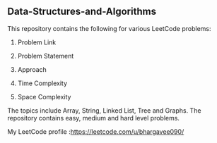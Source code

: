 ## Data-Structures-and-Algorithms
This repository contains the following for various LeetCode problems: 
1. Problem Link


2. Problem Statement


3. Approach


4. Time Complexity


5. Space Complexity



The topics include Array, String, Linked List, Tree and Graphs. The 
repository contains easy, medium and hard level problems.


My LeetCode profile :https://leetcode.com/u/bhargavee090/
